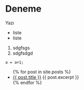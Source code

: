 # Deneme

Yazı
* liste
* liste

1. sdgfsgs
2. sdgfsdgd

```deneme
a = a+1;
```
<ul>
  {% for post in site.posts %}
    <li>
      <a href="{{ post.url }}">{{ post.title }}</a>
      {{ post.excerpt }}
    </li>
  {% endfor %}
</ul>
